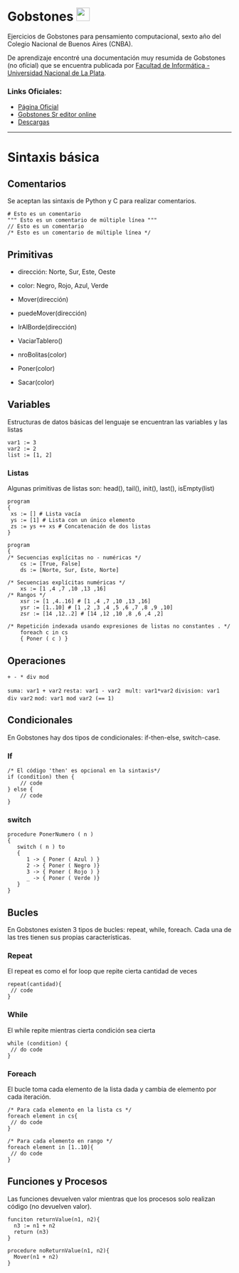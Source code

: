 <h1> Gobstones <img src="https://gobstones.github.io/gobstones-web/images/logo.png" width="30"/></h1>

Ejercicios de Gobstones para pensamiento computacional, sexto año del Colegio Nacional de Buenos Aires (CNBA). 

De aprendizaje encontré una documentación muy resumida de Gobstones (no oficial) que se encuentra publicada por [Facultad de Informática - Universidad Nacional de La Plata](https://sedici.unlp.edu.ar/bitstream/handle/10915/63353/Documento_completo.pdf-PDFA.pdf).

### **Links Oficiales**:
- [Página Oficial](https://gobstones.github.io/)
- [Gobstones Sr editor online](https://gobstones.github.io/gobstones-sr/)
- [Descargas](https://github.com/gobstones/gobstones-web-desktop/releases)

---

# Sintaxis básica

## Comentarios
Se aceptan las sintaxis de Python y C para realizar comentarios.

```
# Esto es un comentario
""" Esto es un comentario de múltiple línea """
// Esto es un comentario
/* Esto es un comentario de múltiple línea */ 
```


## Primitivas
- dirección: Norte, Sur, Este, Oeste
- color: Negro, Rojo, Azul, Verde
 
- Mover(dirección)
- puedeMover(dirección)
- IrAlBorde(dirección)
- VaciarTablero()
- nroBolitas(color)
- Poner(color)
- Sacar(color)


## Variables
Estructuras de datos básicas del lenguaje se encuentran las variables y las listas
```
var1 := 3
var2 := 2
list := [1, 2]
```

### Listas
Algunas primitivas de listas son: head(), tail(), init(), last(), isEmpty(list)
```
program
{
 xs := [] # Lista vacía
 ys := [1] # Lista con un único elemento
 zs := ys ++ xs # Concatenación de dos listas
}
```
```
program
{
/* Secuencias explícitas no - numéricas */
    cs := [True, False]
    ds := [Norte, Sur, Este, Norte]

/* Secuencias explícitas numéricas */
    xs := [1 ,4 ,7 ,10 ,13 ,16]
/* Rangos */
    xsr := [1 ,4..16] # [1 ,4 ,7 ,10 ,13 ,16]
    ysr := [1..10] # [1 ,2 ,3 ,4 ,5 ,6 ,7 ,8 ,9 ,10]
    zsr := [14 ,12..2] # [14 ,12 ,10 ,8 ,6 ,4 ,2]

/* Repetición indexada usando expresiones de listas no constantes . */
    foreach c in cs
    { Poner ( c ) }
```


## Operaciones
```
+ - * div mod
```
```suma: var1 + var2``` ```resta: var1 - var2 ``` ```mult: var1*var2``` ```division: var1 div var2``` ```mod: var1 mod var2 (== 1)```


## Condicionales
En Gobstones hay dos tipos de condicionales: if-then-else, switch-case.

### If
```
/* El código 'then' es opcional en la sintaxis*/
if (condition) then {
    // code
} else {
    // code
}
```

### switch
```
procedure PonerNumero ( n )
{
   switch ( n ) to
   {
      1 -> { Poner ( Azul ) }
      2 -> { Poner ( Negro )}
      3 -> { Poner ( Rojo ) }
      _ -> { Poner ( Verde )}
   }
}
```


## Bucles
En Gobstones existen 3 tipos de bucles: repeat, while, foreach. Cada una de las tres tienen sus propias características.

### Repeat
El repeat es como el for loop que repite cierta cantidad de veces
```
repeat(cantidad){
 // code
}
```

### While
El while repite mientras cierta condición sea cierta
```
while (condition) {
 // do code
}
```

### Foreach
El bucle toma cada elemento de la lista dada y cambia de elemento por cada iteración.
```
/* Para cada elemento en la lista cs */
foreach element in cs{
 // do code
}

/* Para cada elemento en rango */
foreach element in [1..10]{
 // do code
}
```


## Funciones y Procesos
Las funciones devuelven valor mientras que los procesos solo realizan código (no devuelven valor).
```
funciton returnValue(n1, n2){
  n3 := n1 + n2
  return (n3)
}
```
```
procedure noReturnValue(n1, n2){
  Mover(n1 + n2)
}
```
